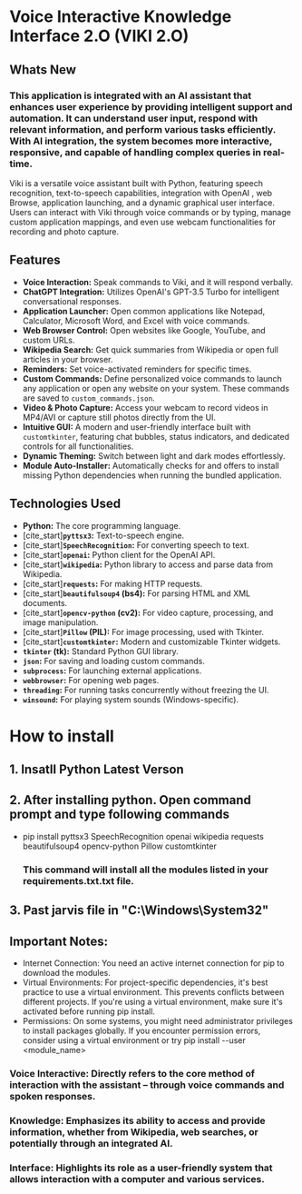# Voice Interactive Knowledge Interface 2.O (VIKI 2.O)

## Whats New
### This application is integrated with an AI assistant that enhances user experience by providing intelligent support and automation. It can understand user input, respond with relevant information, and perform various tasks efficiently. With AI integration, the system becomes more interactive, responsive, and capable of handling complex queries in real-time.

Viki is a versatile voice assistant built with Python, featuring speech recognition, text-to-speech capabilities, integration with OpenAI , web Browse, application launching, and a dynamic graphical user interface. Users can interact with Viki through voice commands or by typing, manage custom application mappings, and even use webcam functionalities for recording and photo capture.

## Features

* **Voice Interaction:** Speak commands to Viki, and it will respond verbally.
* **ChatGPT Integration:** Utilizes OpenAI's GPT-3.5 Turbo for intelligent conversational responses.
* **Application Launcher:** Open common applications like Notepad, Calculator, Microsoft Word, and Excel with voice commands.
* **Web Browser Control:** Open websites like Google, YouTube, and custom URLs.
* **Wikipedia Search:** Get quick summaries from Wikipedia or open full articles in your browser.
* **Reminders:** Set voice-activated reminders for specific times.
* **Custom Commands:** Define personalized voice commands to launch any application or open any website on your system. These commands are saved to `custom_commands.json`.
* **Video & Photo Capture:** Access your webcam to record videos in MP4/AVI or capture still photos directly from the UI.
* **Intuitive GUI:** A modern and user-friendly interface built with `customtkinter`, featuring chat bubbles, status indicators, and dedicated controls for all functionalities.
* **Dynamic Theming:** Switch between light and dark modes effortlessly.
* **Module Auto-Installer:** Automatically checks for and offers to install missing Python dependencies when running the bundled application.

## Technologies Used

* **Python:** The core programming language.
* [cite_start]**`pyttsx3`:** Text-to-speech engine.
* [cite_start]**`SpeechRecognition`:** For converting speech to text.
* [cite_start]**`openai`:** Python client for the OpenAI API.
* [cite_start]**`wikipedia`:** Python library to access and parse data from Wikipedia.
* [cite_start]**`requests`:** For making HTTP requests.
* [cite_start]**`beautifulsoup4` (bs4):** For parsing HTML and XML documents.
* [cite_start]**`opencv-python` (cv2):** For video capture, processing, and image manipulation.
* [cite_start]**`Pillow` (PIL):** For image processing, used with Tkinter.
* [cite_start]**`customtkinter`:** Modern and customizable Tkinter widgets.
* **`tkinter` (tk):** Standard Python GUI library.
* **`json`:** For saving and loading custom commands.
* **`subprocess`:** For launching external applications.
* **`webbrowser`:** For opening web pages.
* **`threading`:** For running tasks concurrently without freezing the UI.
* **`winsound`:** For playing system sounds (Windows-specific).

# How to install 
## 1. Insatll Python Latest Verson 
## 2. After installing python. Open command prompt and type following commands

* pip install pyttsx3 SpeechRecognition openai wikipedia requests beautifulsoup4 opencv-python Pillow customtkinter

     ### This command will install all the modules listed in your requirements.txt.txt file. ###
## 3. Past jarvis file in "C:\Windows\System32"
## Important Notes:
* Internet Connection: You need an active internet connection for pip to download the modules.
* Virtual Environments: For project-specific dependencies, it's best practice to use a virtual environment. This prevents conflicts between different projects. If you're using a virtual environment, make sure it's activated before running pip install.
* Permissions: On some systems, you might need administrator privileges to install packages globally. If you encounter permission errors, consider using a virtual environment or try pip install --user <module_name>



###  Voice Interactive: Directly refers to the core method of interaction with the assistant – through voice commands and spoken responses.
###  Knowledge: Emphasizes its ability to access and provide information, whether from Wikipedia, web searches, or potentially through an integrated AI.
###  Interface: Highlights its role as a user-friendly system that allows interaction with a computer and various services.
